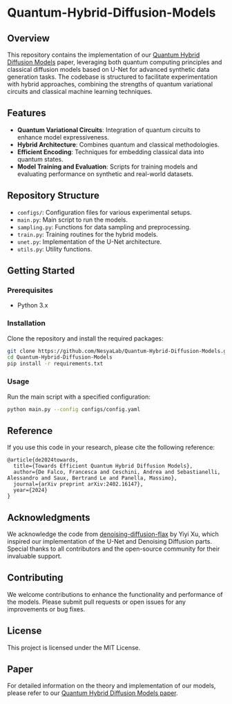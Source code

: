 # Quantum-Hybrid-Diffusion-Models

## Overview

This repository contains the implementation of our [Quantum Hybrid Diffusion Models](https://arxiv.org/abs/2402.16147) paper, leveraging both quantum computing principles and classical diffusion models based on U-Net for advanced synthetic data generation tasks. The codebase is structured to facilitate experimentation with hybrid approaches, combining the strengths of quantum variational circuits and classical machine learning techniques.

## Features

- **Quantum Variational Circuits**: Integration of quantum circuits to enhance model expressiveness.
- **Hybrid Architecture**: Combines quantum and classical methodologies.
- **Efficient Encoding**: Techniques for embedding classical data into quantum states.
- **Model Training and Evaluation**: Scripts for training models and evaluating performance on synthetic and real-world datasets.

## Repository Structure

- `configs/`: Configuration files for various experimental setups.
- `main.py`: Main script to run the models.
- `sampling.py`: Functions for data sampling and preprocessing.
- `train.py`: Training routines for the hybrid models.
- `unet.py`: Implementation of the U-Net architecture.
- `utils.py`: Utility functions.

## Getting Started

### Prerequisites

- Python 3.x


### Installation

Clone the repository and install the required packages:

```bash
git clone https://github.com/NesyaLab/Quantum-Hybrid-Diffusion-Models.git
cd Quantum-Hybrid-Diffusion-Models
pip install -r requirements.txt
```

### Usage

Run the main script with a specified configuration:

```bash
python main.py --config configs/config.yaml
```

## Reference

If you use this code in your research, please cite the following reference:

```
@article{de2024towards,
  title={Towards Efficient Quantum Hybrid Diffusion Models},
  author={De Falco, Francesca and Ceschini, Andrea and Sebastianelli, Alessandro and Saux, Bertrand Le and Panella, Massimo},
  journal={arXiv preprint arXiv:2402.16147},
  year={2024}
}
```

## Acknowledgments

We acknowledge the code from [denoising-diffusion-flax](https://github.com/yiyixuxu/denoising-diffusion-flax) by Yiyi Xu, which inspired our implementation of the U-Net and Denoising Diffusion parts. Special thanks to all contributors and the open-source community for their invaluable support.

## Contributing

We welcome contributions to enhance the functionality and performance of the models. Please submit pull requests or open issues for any improvements or bug fixes.

## License

This project is licensed under the MIT License.

## Paper

For detailed information on the theory and implementation of our models, please refer to our [Quantum Hybrid Diffusion Models paper](https://arxiv.org/abs/2402.16147).





